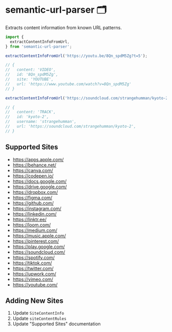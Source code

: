 # semantic-url-parser 🗂️

Extracts content information from known URL patterns.

```ts
import {
  extractContentInfoFromUrl,
} from 'semantic-url-parser';

extractContentInfoFromUrl('https://youtu.be/8Qn_spdM5Zg?t=5');

// {
//   content: 'VIDEO',
//   id: '8Qn_spdM5Zg',
//   site: 'YOUTUBE',
//   url: 'https://www.youtube.com/watch?v=8Qn_spdM5Zg'
// }

extractContentInfoFromUrl('https://soundcloud.com/strangehumman/kyoto-2?utm_source=clipboard&utm_medium=text&utm_campaign=social_sharing');

// {
//   content: 'TRACK',
//   id: 'kyoto-2',
//   username: 'strangehumman',
//   url: 'https://soundcloud.com/strangehumman/kyoto-2',
// }
```

## Supported Sites

* https://apps.apple.com/
* https://behance.net/
* https://canva.com/
* https://codepen.io/
* https://docs.google.com/
* https://drive.google.com/
* https://dropbox.com/
* https://figma.com/
* https://github.com/
* https://instagram.com/
* https://linkedin.com/
* https://linktr.ee/
* https://loom.com/
* https://medium.com/
* https://music.apple.com/
* https://pinterest.com/
* https://play.google.com/
* https://soundcloud.com/
* https://spotify.com/
* https://tiktok.com/
* https://twitter.com/
* https://upwork.com/
* https://vimeo.com/
* https://youtube.com/

## Adding New Sites

1. Update `SiteContentInfo`
1. Update `siteContentRules`
1. Update "Supported Sites" documentation